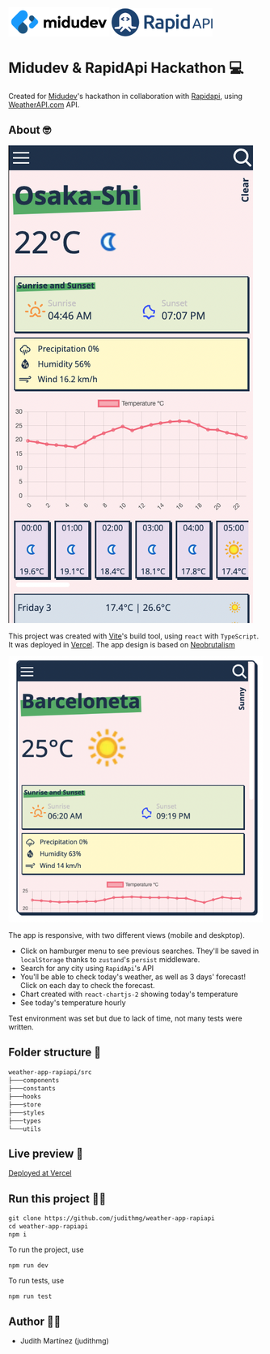 <img src="https://github.com/judithmg/weather-app-rapiapi/blob/main/public/logo.png?raw=true" width='200'/>
<img src="https://github.com/judithmg/weather-app-rapiapi/blob/main/public/rapid-api.png?raw=true" width='200'/>


# Midudev & RapidApi Hackathon 💻

Created for [Midudev](https://midu.dev/)'s hackathon in collaboration with [Rapidapi](https://rapidapi.com/hub), using [WeatherAPI.com](https://rapidapi.com/weatherapi/api/weatherapi-com/) API. 

## About 🤓

<img src="https://github.com/judithmg/weather-app-rapiapi/blob/main/public/mobb.png?raw=true"/>

This project was created with [Vite](https://vitejs.dev/)'s build tool, using `react` with `TypeScript`. It was deployed in [Vercel](https://vercel.com/). The app design is based on [Neobrutalism](https://dribbble.com/tags/neobrutalism)

<img src="https://github.com/judithmg/weather-app-rapiapi/blob/main/public/deskt.png?raw=true"/>

The app is responsive, with two different views (mobile and deskptop). 

* Click on hamburger menu to see previous searches. They'll be saved in `localStorage` thanks to `zustand`'s `persist` middleware.
* Search for any city using `RapidApi`'s API
* You'll be able to check today's weather, as well as 3 days' forecast! Click on each day to check the forecast.
* Chart created with `react-chartjs-2` showing today's temperature
* See today's temperature hourly

Test environment was set but due to lack of time, not many tests were written.



## Folder structure 📁
```
weather-app-rapiapi/src
├───components  
├───constants
├───hooks
├───store
├───styles
├───types
└───utils
```
## Live preview 📳

[Deployed at Vercel](https://judith-weather.vercel.app/)


## Run this project 🏃‍♀️

```
git clone https://github.com/judithmg/weather-app-rapiapi
cd weather-app-rapiapi
npm i 
```

To run the project, use
```
npm run dev
```

To run tests, use
```
npm run test
```

## Author 👩‍💻

- Judith Martínez (judithmg)
